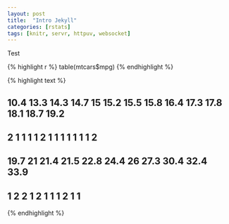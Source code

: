 ```yaml
---
layout: post
title:  "Intro Jekyll"
categories: [rstats]
tags: [knitr, servr, httpuv, websocket]
---
```


Test 


{% highlight r %}
table(mtcars$mpg)
{% endhighlight %}



{% highlight text %}
## 
## 10.4 13.3 14.3 14.7   15 15.2 15.5 15.8 16.4 17.3 17.8 18.1 18.7 19.2 
##    2    1    1    1    1    2    1    1    1    1    1    1    1    2 
## 19.7   21 21.4 21.5 22.8 24.4   26 27.3 30.4 32.4 33.9 
##    1    2    2    1    2    1    1    1    2    1    1
{% endhighlight %}


